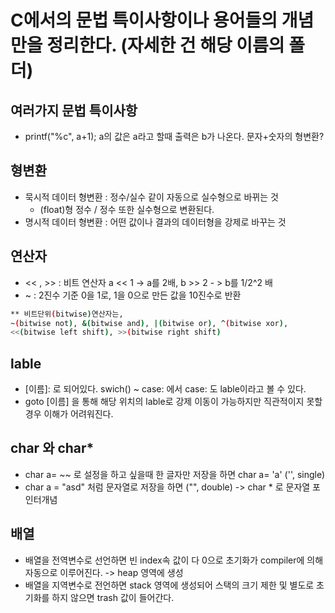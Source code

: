 # C에서의 문법 특이사항이나 용어들의 개념만을 정리한다. (자세한 건 해당 이름의 폴더)

## 여러가지 문법 특이사항

- printf("%c", a+1); a의 값은 a라고 할때 출력은 b가 나온다. 문자+숫자의 형변환?

## 형변환

- 묵시적 데이터 형변환 : 정수/실수 같이 자동으로 실수형으로 바뀌는 것
  - (float)형 정수 / 정수 또한 실수형으로 변환된다.
- 명시적 데이터 형변환 : 어떤 값이나 결과의 데이터형을 강제로 바꾸는 것

## 연산자

- << , >> : 비트 연산자 a << 1 -> a를 2배, b >> 2 - > b를 1/2^2 배
- ~ : 2진수 기준 0을 1로, 1을 0으로 만든 값을 10진수로 반환

```sh
** 비트단위(bitwise)연산자는,
~(bitwise not), &(bitwise and), |(bitwise or), ^(bitwise xor),
<<(bitwise left shift), >>(bitwise right shift)
```

## lable

- [이름]: 로 되어있다. swich() ~ case: 에서 case: 도 lable이라고 볼 수 있다.
- goto [이름] 을 통해 해당 위치의 lable로 강제 이동이 가능하지만 직관적이지 못할경우 이해가 어려워진다.

## char 와 char\*

- char a= ~~ 로 설정을 하고 싶을때 한 글자만 저장을 하면 char a= 'a' ('', single)
- char a = "asd" 처럼 문자열로 저장을 하면 ("", double) -> char \* 로 문자열 포인터개념

## 배열

- 배열을 전역변수로 선언하면 빈 index속 값이 다 0으로 초기화가 compiler에 의해 자동으로 이루어진다. -> heap 영역에 생성
- 배열을 지역변수로 전언하면 stack 영역에 생성되어 스택의 크기 제한 및 별도로 초기화를 하지 않으면 trash 값이 들어간다.
